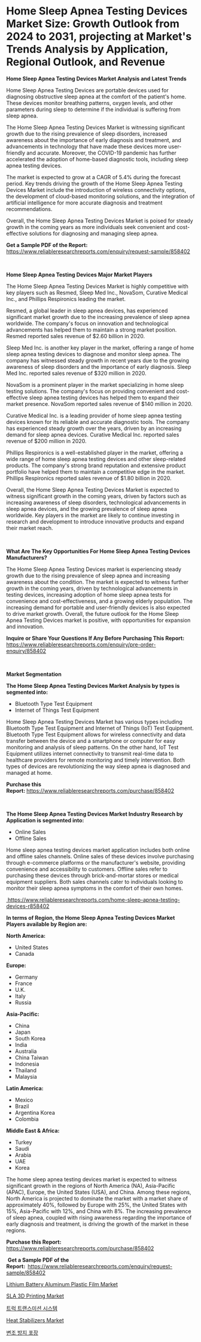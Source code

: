 <p><h1>Home Sleep Apnea Testing Devices Market Size: Growth Outlook from 2024 to 2031, projecting at Market's Trends Analysis by Application, Regional Outlook, and Revenue</h1></p><p><strong>Home Sleep Apnea Testing Devices Market Analysis and Latest Trends</strong></p>
<p><p>Home Sleep Apnea Testing Devices are portable devices used for diagnosing obstructive sleep apnea at the comfort of the patient's home. These devices monitor breathing patterns, oxygen levels, and other parameters during sleep to determine if the individual is suffering from sleep apnea.</p><p>The Home Sleep Apnea Testing Devices Market is witnessing significant growth due to the rising prevalence of sleep disorders, increased awareness about the importance of early diagnosis and treatment, and advancements in technology that have made these devices more user-friendly and accurate. Moreover, the COVID-19 pandemic has further accelerated the adoption of home-based diagnostic tools, including sleep apnea testing devices.</p><p>The market is expected to grow at a CAGR of 5.4% during the forecast period. Key trends driving the growth of the Home Sleep Apnea Testing Devices Market include the introduction of wireless connectivity options, the development of cloud-based monitoring solutions, and the integration of artificial intelligence for more accurate diagnosis and treatment recommendations.</p><p>Overall, the Home Sleep Apnea Testing Devices Market is poised for steady growth in the coming years as more individuals seek convenient and cost-effective solutions for diagnosing and managing sleep apnea.</p></p>
<p><strong>Get a Sample PDF of the Report:&nbsp;</strong> <a href="https://www.reliableresearchreports.com/enquiry/request-sample/858402">https://www.reliableresearchreports.com/enquiry/request-sample/858402</a></p>
<p>&nbsp;</p>
<p><strong>Home Sleep Apnea Testing Devices Major Market Players</strong></p>
<p><p>The Home Sleep Apnea Testing Devices Market is highly competitive with key players such as Resmed, Sleep Med Inc., NovaSom, Curative Medical Inc., and Phillips Respironics leading the market. </p><p>Resmed, a global leader in sleep apnea devices, has experienced significant market growth due to the increasing prevalence of sleep apnea worldwide. The company's focus on innovation and technological advancements has helped them to maintain a strong market position. Resmed reported sales revenue of $2.60 billion in 2020.</p><p>Sleep Med Inc. is another key player in the market, offering a range of home sleep apnea testing devices to diagnose and monitor sleep apnea. The company has witnessed steady growth in recent years due to the growing awareness of sleep disorders and the importance of early diagnosis. Sleep Med Inc. reported sales revenue of $320 million in 2020.</p><p>NovaSom is a prominent player in the market specializing in home sleep testing solutions. The company's focus on providing convenient and cost-effective sleep apnea testing devices has helped them to expand their market presence. NovaSom reported sales revenue of $140 million in 2020.</p><p>Curative Medical Inc. is a leading provider of home sleep apnea testing devices known for its reliable and accurate diagnostic tools. The company has experienced steady growth over the years, driven by an increasing demand for sleep apnea devices. Curative Medical Inc. reported sales revenue of $200 million in 2020.</p><p>Phillips Respironics is a well-established player in the market, offering a wide range of home sleep apnea testing devices and other sleep-related products. The company's strong brand reputation and extensive product portfolio have helped them to maintain a competitive edge in the market. Phillips Respironics reported sales revenue of $1.80 billion in 2020.</p><p>Overall, the Home Sleep Apnea Testing Devices Market is expected to witness significant growth in the coming years, driven by factors such as increasing awareness of sleep disorders, technological advancements in sleep apnea devices, and the growing prevalence of sleep apnea worldwide. Key players in the market are likely to continue investing in research and development to introduce innovative products and expand their market reach.</p></p>
<p>&nbsp;</p>
<p><strong>What Are The Key Opportunities For Home Sleep Apnea Testing Devices Manufacturers?</strong></p>
<p><p>The Home Sleep Apnea Testing Devices market is experiencing steady growth due to the rising prevalence of sleep apnea and increasing awareness about the condition. The market is expected to witness further growth in the coming years, driven by technological advancements in testing devices, increasing adoption of home sleep apnea tests for convenience and cost-effectiveness, and a growing elderly population. The increasing demand for portable and user-friendly devices is also expected to drive market growth. Overall, the future outlook for the Home Sleep Apnea Testing Devices market is positive, with opportunities for expansion and innovation.</p></p>
<p><strong>Inquire or Share Your Questions If Any Before Purchasing This Report:</strong> <a href="https://www.reliableresearchreports.com/enquiry/pre-order-enquiry/858402">https://www.reliableresearchreports.com/enquiry/pre-order-enquiry/858402</a></p>
<p>&nbsp;</p>
<p><strong>Market Segmentation</strong></p>
<p><strong>The Home Sleep Apnea Testing Devices Market Analysis by types is segmented into:</strong></p>
<p><ul><li>Bluetooth Type Test Equipment</li><li>Internet of Things Test Equipment</li></ul></p>
<p><p>Home Sleep Apnea Testing Devices Market has various types including Bluetooth Type Test Equipment and Internet of Things (IoT) Test Equipment. Bluetooth Type Test Equipment allows for wireless connectivity and data transfer between the device and a smartphone or computer for easy monitoring and analysis of sleep patterns. On the other hand, IoT Test Equipment utilizes internet connectivity to transmit real-time data to healthcare providers for remote monitoring and timely intervention. Both types of devices are revolutionizing the way sleep apnea is diagnosed and managed at home.</p></p>
<p><strong>Purchase this Report:&nbsp;</strong><a href="https://www.reliableresearchreports.com/purchase/858402">https://www.reliableresearchreports.com/purchase/858402</a></p>
<p>&nbsp;</p>
<p><strong>The Home Sleep Apnea Testing Devices Market Industry Research by Application is segmented into:</strong></p>
<p><ul><li>Online Sales</li><li>Offline Sales</li></ul></p>
<p><p>Home sleep apnea testing devices market application includes both online and offline sales channels. Online sales of these devices involve purchasing through e-commerce platforms or the manufacturer's website, providing convenience and accessibility to customers. Offline sales refer to purchasing these devices through brick-and-mortar stores or medical equipment suppliers. Both sales channels cater to individuals looking to monitor their sleep apnea symptoms in the comfort of their own homes.</p></p>
<p><a href="https://www.reliableresearchreports.com/home-sleep-apnea-testing-devices-r858402">&nbsp;https://www.reliableresearchreports.com/home-sleep-apnea-testing-devices-r858402</a></p>
<p><strong>In terms of Region, the Home Sleep Apnea Testing Devices Market Players available by Region are:</strong></p>
<p>
    <p> <strong> North America: </strong>
        <ul>
            <li>United States</li>
            <li>Canada</li>
        </ul>
        </p> 
    <p> <strong> Europe: </strong>
        <ul>
            <li>Germany</li>
            <li>France</li>
            <li>U.K.</li>
            <li>Italy</li>
            <li>Russia</li>
        </ul>
        </p> 
    <p> <strong> Asia-Pacific: </strong>
        <ul>
            <li>China</li>
            <li>Japan</li>
            <li>South Korea</li>
            <li>India</li>
            <li>Australia</li>
            <li>China Taiwan</li>
            <li>Indonesia</li>
            <li>Thailand</li>
            <li>Malaysia</li>
        </ul>
        </p> 
    <p> <strong> Latin America: </strong>
        <ul>
            <li>Mexico</li>
            <li>Brazil</li>
            <li>Argentina Korea</li>
            <li>Colombia</li>
        </ul>
        </p> 
    <p> <strong> Middle East & Africa: </strong>
        <ul>
            <li>Turkey</li>
            <li>Saudi</li>
            <li>Arabia</li>
            <li>UAE</li>
            <li>Korea</li>
        </ul>
    </p>
    </p>
<p><p>The home sleep apnea testing devices market is expected to witness significant growth in the regions of North America (NA), Asia-Pacific (APAC), Europe, the United States (USA), and China. Among these regions, North America is projected to dominate the market with a market share of approximately 40%, followed by Europe with 25%, the United States with 15%, Asia-Pacific with 12%, and China with 8%. The increasing prevalence of sleep apnea, coupled with rising awareness regarding the importance of early diagnosis and treatment, is driving the growth of the market in these regions.</p></p>
<p><strong>Purchase this Report: </strong><a href="https://www.reliableresearchreports.com/purchase/858402">https://www.reliableresearchreports.com/purchase/858402</a></p>
<p>&nbsp;<strong>Get a Sample PDF of the Report:&nbsp;&nbsp;</strong><a href="https://www.reliableresearchreports.com/enquiry/request-sample/858402">https://www.reliableresearchreports.com/enquiry/request-sample/858402</a></p>
<p><strong></strong></p>
<p><p><a href="https://www.linkedin.com/pulse/lithium-battery-aluminum-plastic-film-market-analysis-size-ebn0e?trackingId=6uVIc5G6pecRuTndHo8TSg%3D%3D">Lithium Battery Aluminum Plastic Film Market</a></p><p><a href="https://medium.com/@hazelbahringer/sla-3d-printing-market-research-report-its-history-and-forecast-2024-to-2031-4b7b91e1de79">SLA 3D Printing Market</a></p><p><a href="https://medium.com/@delaneywill28/%ED%8A%B8%EB%9F%AD-%EB%B3%80%EC%86%8D-%EC%8B%9C%EC%8A%A4%ED%85%9C-%EC%8B%9C%EC%9E%A5-%EC%84%B1%EA%B3%B5%EC%A0%81%EC%9D%B8-%EB%B9%84%EC%A6%88%EB%8B%88%EC%8A%A4-%EC%A0%84%EB%9E%B5%EC%9D%98-%EC%97%B4%EC%87%A0-2031%EB%85%84%EA%B9%8C%EC%A7%80-%EC%98%88%EC%B8%A1-58b53bd78191">트럭 트랜스미션 시스템</a></p><p><a href="https://www.linkedin.com/pulse/heat-stabilizers-market-size-global-industry-overview-segmentation-rkdse?trackingId=VdD5DQO83JxsWxmNDuUSCQ%3D%3D">Heat Stabilizers Market</a></p><p><a href="https://medium.com/@edenger98079sgb/%ED%83%90%ED%8D%BC-%EB%B3%80%EC%A1%B0-%ED%8F%AC%EC%9E%A5-%EC%8B%9C%EC%9E%A5-%EA%B7%9C%EB%AA%A8-%EC%8B%9C%EC%9E%A5-%EC%A0%84%EB%A7%9D%EA%B3%BC-%EC%8B%9C%EC%9E%A5-%EC%98%88%EC%B8%A1-2024%EB%85%84%EB%B6%80%ED%84%B0-2031%EB%85%84-cd6bcddafb58">변조 방지 포장</a></p></p>